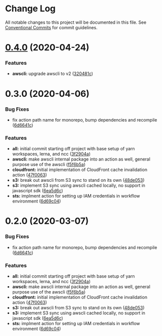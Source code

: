 # Change Log

All notable changes to this project will be documented in this file.
See [Conventional Commits](https://conventionalcommits.org) for commit guidelines.

# [0.4.0](https://github.com/clowdhaus/aws-github-actions/compare/v0.3.0...v0.4.0) (2020-04-24)


### Features

* **awscli:** upgrade awscli to v2 ([320481c](https://github.com/clowdhaus/aws-github-actions/commit/320481c27b2d6c9a26760a0fab75ad5222d39182))





# 0.3.0 (2020-04-06)


### Bug Fixes

* fix action path name for monorepo, bump dependencies and recompile ([6d6641c](https://github.com/clowdhaus/aws-github-actions/commit/6d6641ccba42395326c28a2f884ac4d06a375384))


### Features

* **all:** initial commit starting off project with base setup of yarn workspaces, lerna, and ncc ([3f2904a](https://github.com/clowdhaus/aws-github-actions/commit/3f2904a44bc130d2e002b93b45a725d903c991c4))
* **awscli:** make awscli internal package into an action as well, general purpose use of the awscli ([f5f6b5a](https://github.com/clowdhaus/aws-github-actions/commit/f5f6b5abef7e73e852221ad86ba23cec0305214d))
* **cloudfront:** initial implementation of CloudFront cache invalidation action ([47f0063](https://github.com/clowdhaus/aws-github-actions/commit/47f0063cc864085f0d5e48548413a09d7788eb71))
* **s3:** break out awscli from S3 sync to stand on its own ([48de053](https://github.com/clowdhaus/aws-github-actions/commit/48de0535480795e9a45af0f4b64ad7ed68c1c46a))
* **s3:** implement S3 sync using awscli cached locally, no support in javascript sdk ([6ea5d6c](https://github.com/clowdhaus/aws-github-actions/commit/6ea5d6c26865e91e524a90dda7b8a126d8fc96cf))
* **sts:** implment action for setting up IAM credentials in workflow environment ([6d69c04](https://github.com/clowdhaus/aws-github-actions/commit/6d69c045cfc277432d791a7100a9a89168f56225))





# 0.2.0 (2020-03-07)


### Bug Fixes

* fix action path name for monorepo, bump dependencies and recompile ([6d6641c](https://github.com/clowdhaus/aws-github-actions/commit/6d6641ccba42395326c28a2f884ac4d06a375384))


### Features

* **all:** initial commit starting off project with base setup of yarn workspaces, lerna, and ncc ([3f2904a](https://github.com/clowdhaus/aws-github-actions/commit/3f2904a44bc130d2e002b93b45a725d903c991c4))
* **awscli:** make awscli internal package into an action as well, general purpose use of the awscli ([f5f6b5a](https://github.com/clowdhaus/aws-github-actions/commit/f5f6b5abef7e73e852221ad86ba23cec0305214d))
* **cloudfront:** initial implementation of CloudFront cache invalidation action ([47f0063](https://github.com/clowdhaus/aws-github-actions/commit/47f0063cc864085f0d5e48548413a09d7788eb71))
* **s3:** break out awscli from S3 sync to stand on its own ([48de053](https://github.com/clowdhaus/aws-github-actions/commit/48de0535480795e9a45af0f4b64ad7ed68c1c46a))
* **s3:** implement S3 sync using awscli cached locally, no support in javascript sdk ([6ea5d6c](https://github.com/clowdhaus/aws-github-actions/commit/6ea5d6c26865e91e524a90dda7b8a126d8fc96cf))
* **sts:** implment action for setting up IAM credentials in workflow environment ([6d69c04](https://github.com/clowdhaus/aws-github-actions/commit/6d69c045cfc277432d791a7100a9a89168f56225))
